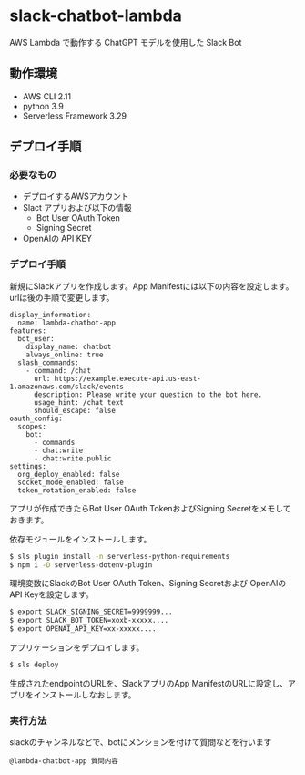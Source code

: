 # slack-chatbot-lambda

AWS Lambda で動作する ChatGPT モデルを使用した Slack Bot 

## 動作環境

* AWS CLI 2.11
* python 3.9
* Serverless Framework 3.29

## デプロイ手順

### 必要なもの

* デプロイするAWSアカウント
* Slact アプリおよび以下の情報
  * Bot User OAuth Token
  * Signing Secret
* OpenAIの API KEY

### デプロイ手順

新規にSlackアプリを作成します。App Manifestには以下の内容を設定します。 
urlは後の手順で変更します。 

```
display_information:
  name: lambda-chatbot-app
features:
  bot_user:
    display_name: chatbot
    always_online: true
  slash_commands:
    - command: /chat
      url: https://example.execute-api.us-east-1.amazonaws.com/slack/events
      description: Please write your question to the bot here.
      usage_hint: /chat text
      should_escape: false
oauth_config:
  scopes:
    bot:
      - commands
      - chat:write
      - chat:write.public
settings:
  org_deploy_enabled: false
  socket_mode_enabled: false
  token_rotation_enabled: false
```

アプリが作成できたらBot User OAuth TokenおよびSigning Secretをメモしておきます。 

依存モジュールをインストールします。 

```Bash
$ sls plugin install -n serverless-python-requirements
$ npm i -D serverless-dotenv-plugin
```


環境変数にSlackのBot User OAuth Token、Signing Secretおよび OpenAIのAPI Keyを設定します。 

```Bash
$ export SLACK_SIGNING_SECRET=9999999...
$ export SLACK_BOT_TOKEN=xoxb-xxxxx....
$ export OPENAI_API_KEY=xx-xxxxx....
```


アプリケーションをデプロイします。 

```Bash
$ sls deploy
```

生成されたendpointのURLを、SlackアプリのApp ManifestのURLに設定し、アプリをインストールしなおします。 

### 実行方法

slackのチャンネルなどで、botにメンションを付けて質問などを行います 

```
@lambda-chatbot-app 質問内容
```